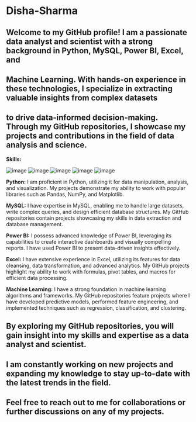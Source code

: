 # Disha-Sharma
## Welcome to my GitHub profile! I am a passionate data analyst and scientist with a strong background in Python, MySQL, Power BI, Excel, and 
## Machine Learning. With hands-on experience in these technologies, I specialize in extracting valuable insights from complex datasets 
## to drive data-informed decision-making. Through my GitHub repositories, I showcase my projects and contributions in the field of data analysis and science.

**Skills:**


![image](https://github.com/disha1129/Disha-Sharma/assets/84631602/1eee0235-e78b-474b-8441-c6d76884839d)    ![image](https://github.com/disha1129/Disha-Sharma/assets/84631602/0c08c78f-ea51-40ad-b8db-06affac3b4ce)     ![image](https://github.com/disha1129/Disha-Sharma/assets/84631602/13e7b416-2bb9-45a2-b964-7887a9ac33fa)   ![image](https://github.com/disha1129/Disha-Sharma/assets/84631602/b34d1a15-9ecf-4afa-8b30-837ae1c241da)      ![image](https://github.com/disha1129/Disha-Sharma/assets/84631602/6d97f552-2ba1-41dc-8ffb-42c993f8d7e5)
  


**Python:** I am proficient in Python, utilizing it for data manipulation, analysis, and visualization. My projects demonstrate my ability to work with popular libraries such as Pandas, NumPy, and Matplotlib.


**MySQL:** I have expertise in MySQL, enabling me to handle large datasets, write complex queries, and design efficient database structures. My GitHub repositories contain projects showcasing my skills in data extraction and database management.


**Power BI:** I possess advanced knowledge of Power BI, leveraging its capabilities to create interactive dashboards and visually compelling reports. I have used Power BI to present data-driven insights effectively.


**Excel:** I have extensive experience in Excel, utilizing its features for data cleansing, data transformation, and advanced analytics. My GitHub projects highlight my ability to work with formulas, pivot tables, and macros for efficient data processing.

**Machine Learning:** I have a strong foundation in machine learning algorithms and frameworks. My GitHub repositories feature projects where I have developed predictive models, performed feature engineering, 
and implemented techniques such as regression, classification, and clustering.

## By exploring my GitHub repositories, you will gain insight into my skills and expertise as a data analyst and scientist.
## I am constantly working on new projects and expanding my knowledge to stay up-to-date with the latest trends in the field.
## Feel free to reach out to me for collaborations or further discussions on any of my projects.
